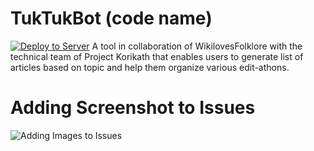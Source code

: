 # TukTukBot (code name)
[![Deploy to Server](https://github.com/nokibsarkar/bot-wikifolklore/actions/workflows/deploy.yml/badge.svg)](https://github.com/nokibsarkar/bot-wikifolklore/actions/workflows/deploy.yml)
A tool in collaboration of WikilovesFolklore with the technical team of Project Korikath that enables users to generate list of articles based on topic and help them organize various edit-athons.
# Adding Screenshot to Issues 
![Adding Images to Issues](https://github.com/nokibsarkar/bot-wikifolklore/assets/39087050/93f185c6-c329-43dd-a32c-a585e166ca82)
